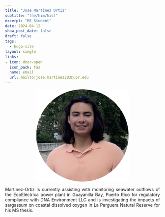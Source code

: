 ```yaml
---
title: "Jose Martinez Ortiz"
subtitle: "(he/him/his)"
excerpt: "MS Student"
date: 2024-04-12
show_post_date: false
draft: false
tags:
  - hugo-site
layout: single
links:
- icon: door-open
  icon_pack: fas
  name: email
  url: mailto:jose.martinez203@upr.edu
---
```


<div style="text-align: center;">
<img src="featured-hex.PNG" width="300"> 
</div>

<div style="text-align: justify;">

Martinez-Ortiz is currently assisting with monitoring seawater outflows of the EcoEléctrica power plant in Guayanilla Bay, Puerto Rico for regulatory compliance with DNA Environment LLC and is investigating the impacts of sargassum on coastal dissolved oxygen in La Parguera Natural Reserve for his MS thesis.

</div>
